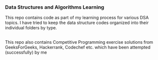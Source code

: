### Data Structures and Algorithms Learning

This repo contains code as part of my learning process for various DSA topics. I have tried to keep the data structure codes organized into their individual folders 
by type.

<br>
This repo also contains Competitive Programming exercise solutions from GeeksForGeeks, Hackerrank, Codechef etc. which have been attempted (successfully) by me